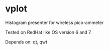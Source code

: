 # vplot
Histogram presenter for wireless pico-ammeter 

Tested on RedHat like OS version 6 and 7.

Depends on: qt, qwt

